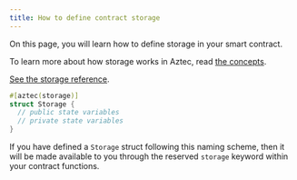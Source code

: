 ```yaml
---
title: How to define contract storage
---
```


On this page, you will learn how to define storage in your smart contract.

To learn more about how storage works in Aztec, read [the concepts](../../../../learn/concepts/storage/storage_slots.md).

[See the storage reference](../../references/storage/main.md).

```rust
#[aztec(storage)]
struct Storage {
  // public state variables
  // private state variables
}
```

If you have defined a `Storage` struct following this naming scheme, then it will be made available to you through the reserved `storage` keyword within your contract functions.
